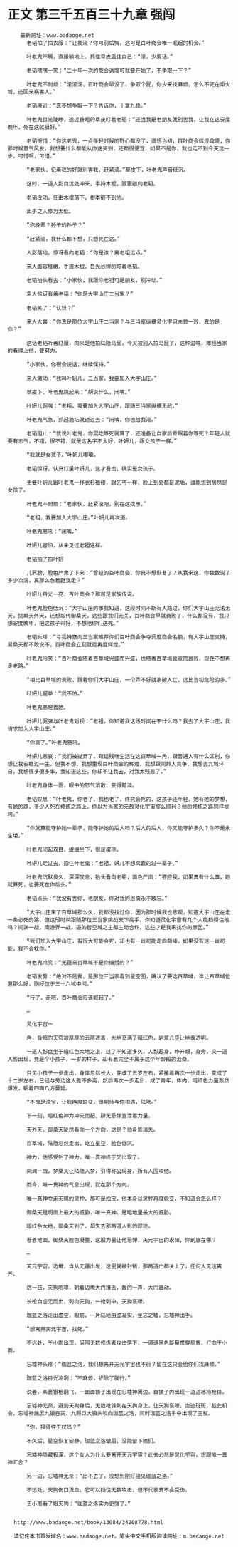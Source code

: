 # 正文 第三千五百三十九章 强闯
        最新网址：www.badaoge.net
          老韬拍了拍衣服：“让我滚？你可别后悔，这可是百叶商会唯一崛起的机会。”
      
          叶老鬼不屑，直接躺地上，抓住草皮盖住自己：“滚，少废话。”
      
          老韬嘿嘿一笑：“二十年一次的商会调度可就要开始了，不争取一下？”
      
          叶老鬼不耐烦：“滚滚滚，百叶商会早没了，争取个屁，你少来找麻烦，怎么不死在炬火城，还回来祸害人。”
      
          老韬凑近：“真不想争取一下？告诉你，十拿九稳。”
      
          叶老鬼目光陡睁，透过昏暗的草皮盯着老韬：“还当我是老朋友就别害我，让我在这安度晚年，死在这就挺好。”
      
          老韬惋惜：“你这老鬼，一点年轻时候的野心都没了，遥想当初，百叶商会辉煌鼎盛，你那时候意气风发，我想要什么都能从你这买到，还都很便宜，如果不是你，我也走不到今天这一步，可惜啊，可惜。”
      
          “老家伙，记着我的好就别害我，赶紧滚。”草皮下，叶老鬼声音低沉。
      
          这时，一道人影自远处冲来，手持木棍，狠狠砸向老韬。
      
          老韬没动，任由木棍落下，根本砸不到他。
      
          出手之人修为太低。
      
          “你晚辈？孙子的孙子？”
      
          “赶紧滚，我什么都不想，只想死在这。”
      
          人影落地，惊讶看向老韬：“你是谁？离老祖远点。”
      
          来人面容稚嫩，手握木棍，目光忌惮的盯着老韬。
      
          老韬抬头看去：“小家伙，我跟你老祖可是朋友，别冲动。”
      
          来人惊讶看着老韬：“你是大宇山庄二当家？”
      
          老韬笑了：“认识？”
      
          来人大喜：“你真是那位大宇山庄二当家？与三当家纵横灵化宇宙未尝一败，真的是你？”
      
          这话老韬听着舒服，向来是他拍陆隐马屁，今天被别人拍马屁了，这种滋味，难怪当家的看得上他，要努力。
      
          “小家伙，你很会说话，继续保持。”
      
          来人激动：“我叫叶妍儿，二当家，我要加入大宇山庄。”
      
          草皮下，叶老鬼跳起来：“胡说什么，闭嘴。”
      
          叶妍儿倔强：“老祖，我要加入大宇山庄，跟随三当家纵横无敌。”
      
          叶老鬼气急，抓起酒坛就砸过去：“闭嘴，你也给我滚。”
      
          老韬阻止：“我说叶老鬼，你混吃等死就算了，还准备让自家后辈跟着你等死？年轻人就要有志气，不错，很不错，就是这名字不太好，叶妍儿，跟女孩子一样。”
      
          “我就是女孩子。”叶妍儿嘟囔。
      
          老韬惊讶，认真打量叶妍儿，这才看出，确实是女孩子。
      
          主要叶妍儿跟叶老鬼一样衣衫褴褛，跟乞丐一样，脸上到处都是泥垢，谁能想到居然是女孩子。
      
          叶老鬼不耐烦：“老家伙，赶紧滚吧，别在这找事。”
      
          “老祖，我要加入大宇山庄。”叶妍儿再次道。
      
          叶老鬼怒吼：“闭嘴。”
      
          叶妍儿害怕，从未见过老祖这样。
      
          老韬拍了拍叶妍
      
          儿肩膀，脸色严肃了下来：“曾经的百叶商会，你真不想恢复了？从我来这，你数数说了多少次滚，真那么急着赶我走？”
      
          叶妍儿目光一亮，百叶商会？那可是家族传说。
      
          叶老鬼脸色低沉：“大宇山庄的事我知道，这段时间不断有人路过，你们大宇山庄无法无天，挑衅天外天，还想取代御桑天，这些跟我们无关，百叶商会早就衰败了，什么都没有，我只想安度晚年，把这孩子带好，不想陪你们送死。”
      
          老韬头疼：“亏我特意向三当家推荐你们百叶商会争夺调度商会名额，有大宇山庄支持，易桑天都不敢说不，百叶商会立刻就能再度辉煌。”
      
          叶老鬼冷笑：“百叶商会随着百草域兴盛而兴盛，也随着百草域衰败而衰败，现在不想再走老路。”
      
          “相比百草域的衰败，跟着你们大宇山庄，一个弄不好就家破人亡，远比当初危险的多。”
      
          叶妍儿握拳：“我不怕。”
      
          叶老鬼怒瞪着她。
      
          叶妍儿倔强与叶老鬼对视：“老祖，你知道我这段时间在干什么吗？我去了大宇山庄，我请求加入大宇山庄。”
      
          “你疯了。”叶老鬼怒吼。
      
          叶妍儿悲哀：“我们被抛弃了，苟延残喘生活在这百草域一角，跟普通人有什么区别，你想让我安稳过一生，但我不想，我想重现百叶商会的辉煌，我想跟同龄人竞争，我想去九域环日，我想很多很多事，我知道这些，你却不让我去，对我太残忍了。”
      
          叶老鬼身体一震，眼中的怒气消散，变得黯淡。
      
          老韬叹息：“叶老鬼，你老了，我也老了，终究会死的，这孩子还年轻，她有她的梦想，有她的路，多少人死在修炼之路上，你以为当家的无敌灵化宇宙那么顺利？他的修炼之路同样坎坷。”
      
          “你就算能守护她一辈子，能守护她的后人吗？后人的后人，你又能守护多久？你不是永生境。”
      
          叶老鬼闭起双目，缓缓坐下，很是凄凉。
      
          叶妍儿走过去，抱住叶老鬼：“老祖，妍儿不想窝囊的过一辈子。”
      
          叶老鬼沉默良久，深深叹息，抬头看向老韬，面色严肃：“答应我，如果真有什么事，她就算死，也要死在你后头。”
      
          老韬点头：“我没有害你，老朋友，你对我的恩情永不敢忘。”
      
          “大宇山庄来了百草域那么久，我都没找过你，因为那时候我也悲观，知道大宇山庄在走一条必死的路，但这段时间跟随那位三当家挑战天下高手，你知道灵化宇宙有几个人能挡得住他吗？间渊一战，南游界一战，逼的智空域之主都主动合作，这些才是我来找你的原因。”
      
          “我们加入大宇山庄，有很大可能会死，却也有一丝可能走向巅峰，如果没有这一丝可能，我不会找你。”
      
          叶老鬼冷笑：“无疆来百草域不是你撺掇的？”
      
          老韬发誓：“绝对不是我，是那位三当家看到星空图，确认了要选百草域，谁让百草域位置那么好，刚好位于三十六域中间。”
      
          “行了，走吧，百叶商会应该崛起了。”
      
          …
      
          灵化宇宙一
      
          角，昏暗的天穹被厚厚的云层遮盖，大地充满了暗红色，岩浆几乎让地表透明。
      
          一道人影盘坐于暗红色大地之上，过了不知道多久，人影起身，睁开眼，身旁，又一道人影出现，竟是个小孩子，一岁的样子，却有着完全不属于这个年龄段的沧桑。
      
          只见小孩子一步走出，身体忽然长大，变成了五岁左右，紧接着再次一步走出，变成了十二岁左右，已经与旁边这人差不多高，然后再次一步走出，成了青年，体内，暗红色力量轰然爆发，朝着四面八方蔓延。
      
          “不愧是浊宝，让我再度蜕变，很期待与你相遇，陆隐。”
      
          下一刻，暗红色神力冲天而起，肆无忌惮宣泄着力量。
      
          天外天，御桑天陡然看向一个方向，这是？他身影消失。
      
          百草域，陆隐忽然走出，屹立星空，脸色低沉。
      
          神力，他感受到了神力，唯一真神终于又出现了。
      
          间渊一战，梦桑天让陆隐入梦，引得称公现身，所有人围攻他。
      
          而今，唯一真神的气息出现，就在那个方向。
      
          唯一真神夺走天赐的灵种，那可是浊宝，他本身以灵种再度蜕变，不知道会怎么样？
      
          御桑天是明面上最大的威胁，唯一真神，是暗地里最大的威胁。
      
          暗红色大地，御桑天到了，却失去那两道人影的踪迹。
      
          看着地面，御桑天脸色凝重，这股力量让他忌惮，天元宇宙的永恒，你到底在哪？
      
          …
      
          天元宇宙，边境，自从无疆出发，这里就被封锁，那两道门都关上了，任何人无法离开。
      
          这一日，天狗咆哮，朝着边境大门撞去，轰的一声，大门震动。
      
          长枪自虚无而出，刺向天狗，一枪刺中，天狗哀嚎。
      
          珈蓝之洛走出虚空，眼前，一片陆地由虚凝实，坐忘之墟，忘墟神出手。
      
          “想离开天元宇宙，找死。”
      
          不远处，王小雨出现，周围无数修炼者攻击落下，一道道黑色能量贯穿星穹，打向王小雨。
      
          忘墟神头疼：“珈蓝之洛，我们想离开天元宇宙也不行？留在这只会给你们找麻烦。”
      
          珈蓝之洛目光冷冽：“不麻烦，铲除了就行。”
      
          说着，素裹银枪翻飞，一面面镜子出现在忘墟神周边，自镜子内出现一道道冰冷枪锋。
      
          忘墟神无奈，避到天狗身后，无数枪锋刺在天狗身上，让天狗哀嚎，血迹斑斑，趁此机会，忘墟神施展九狼吞天，九颗巨大狼头咬向珈蓝之洛，同时珈蓝之洛手中出现了王杖。
      
          “你，接得住王杖吗？”
      
          不久后，星空恢复安静，珈蓝之洛皱眉，没能留下她们。
      
          忘墟神隐藏极深，这个女人为什么要离开天元宇宙？此去必然是灵化宇宙，想跟唯一真神汇合？
      
          另一边，忘墟神无奈：“出不去了，没想到刚好碰见珈蓝之洛。”
      
          不远处，天狗伤口流血，它可以挡住无数攻击，但不代表真不会受伤。
      
          王小雨看了眼天狗：“珈蓝之洛实力更强了。”
      
      
      http://www.badaoge.net/book/13084/34208778.html
      
      请记住本书首发域名：www.badaoge.net。笔尖中文手机版阅读网址：m.badaoge.net